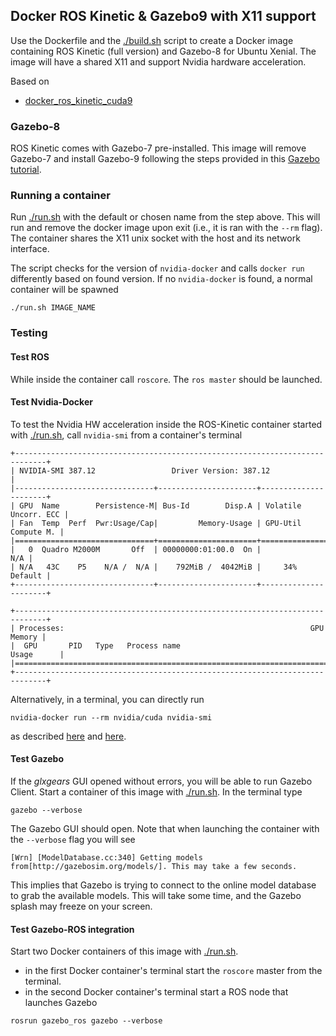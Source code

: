 ## Docker ROS Kinetic & Gazebo9 with X11 support

Use the Dockerfile and the [./build.sh](./build.sh) script to create a Docker image containing ROS Kinetic (full version) and Gazebo-8 for Ubuntu Xenial. The image will have a shared X11 and support Nvidia hardware acceleration. 

Based on
* [docker_ros_kinetic_cuda9](https://github.com/gandrein/docker_ros_kinetic_cuda9)



### Gazebo-8
ROS Kinetic comes with Gazebo-7 pre-installed. This image will remove Gazebo-7 and install Gazebo-9 following the steps provided in this [Gazebo tutorial](http://gazebosim.org/tutorials/?tut=ros_wrapper_versions).



### Running a container

Run [./run.sh](./run.sh) with the default or chosen name from the step above. This will run and remove the docker image upon exit (i.e., it is ran with the `--rm` flag). The container shares the X11 unix socket with the host and its network interface.

The script checks for the version of `nvidia-docker` and calls `docker run` differently based on found version. If no `nvidia-docker` is found, a normal container will be spawned

```
./run.sh IMAGE_NAME
```

### Testing

#### Test ROS

While inside the container call `roscore`. The `ros master` should be launched. 

#### Test Nvidia-Docker

To test the Nvidia HW acceleration inside the ROS-Kinetic container started with [./run.sh](./run.sh), call `nvidia-smi` from a container's terminal
```
+-----------------------------------------------------------------------------+
| NVIDIA-SMI 387.12                 Driver Version: 387.12                    |
|-------------------------------+----------------------+----------------------+
| GPU  Name        Persistence-M| Bus-Id        Disp.A | Volatile Uncorr. ECC |
| Fan  Temp  Perf  Pwr:Usage/Cap|         Memory-Usage | GPU-Util  Compute M. |
|===============================+======================+======================|
|   0  Quadro M2000M       Off  | 00000000:01:00.0  On |                  N/A |
| N/A   43C    P5    N/A /  N/A |    792MiB /  4042MiB |     34%      Default |
+-------------------------------+----------------------+----------------------+
                                                                               
+-----------------------------------------------------------------------------+
| Processes:                                                       GPU Memory |
|  GPU       PID   Type   Process name                             Usage      |
|=============================================================================|
+-----------------------------------------------------------------------------+
```

Alternatively, in a terminal, you can directly run
```
nvidia-docker run --rm nvidia/cuda nvidia-smi
```
as described [here](https://github.com/NVIDIA/nvidia-docker/wiki/Usage) and [here](https://github.com/NVIDIA/nvidia-docker/wiki/Installation-(version-1.0)).



#### Test Gazebo
If the _glxgears_ GUI opened without errors, you will be able to run Gazebo Client. Start a container of this image with [./run.sh](./run.sh). In the terminal type
```
gazebo --verbose
```
The Gazebo GUI should open. Note that when launching the container with the `--verbose` flag you will see 
```
[Wrn] [ModelDatabase.cc:340] Getting models from[http://gazebosim.org/models/]. This may take a few seconds.
```
This implies that Gazebo is trying to connect to the online model database to grab the available models. This will take some time, and the Gazebo splash may freeze on your screen. 

#### Test Gazebo-ROS integration
Start two Docker containers of this image with [./run.sh](./run.sh). 
* in the first Docker container's terminal start the `roscore` master from the terminal.
* in the second Docker container's terminal start a ROS node that launches Gazebo
```
rosrun gazebo_ros gazebo --verbose
```





